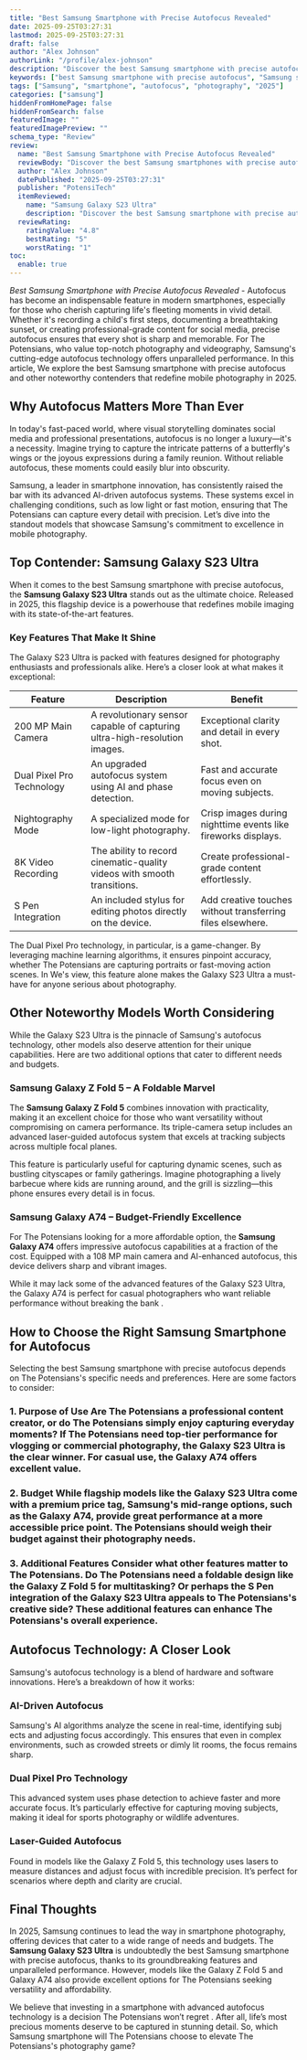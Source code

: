 ```yaml
---
title: "Best Samsung Smartphone with Precise Autofocus Revealed"
date: 2025-09-25T03:27:31
lastmod: 2025-09-25T03:27:31
draft: false
author: "Alex Johnson"
authorLink: "/profile/alex-johnson"
description: "Discover the best Samsung smartphone with precise autofocus for stunning photos and videos. Explore top features and find your perfect device today!"
keywords: ["best Samsung smartphone with precise autofocus", "Samsung smartphone autofocus review", "top Samsung smartphones for photography 2025"]
tags: ["Samsung", "smartphone", "autofocus", "photography", "2025"]
categories: ["samsung"]
hiddenFromHomePage: false
hiddenFromSearch: false
featuredImage: ""
featuredImagePreview: ""
schema_type: "Review"
review:
  name: "Best Samsung Smartphone with Precise Autofocus Revealed"
  reviewBody: "Discover the best Samsung smartphones with precise autofocus, offering unparalleled clarity and advanced features for photography and videography in 2025."
  author: "Alex Johnson"
  datePublished: "2025-09-25T03:27:31"
  publisher: "PotensiTech"
  itemReviewed:
    name: "Samsung Galaxy S23 Ultra"
    description: "Discover the best Samsung smartphone with precise autofocus for stunning photos and videos. Explore top features and find your perfect device today!"
  reviewRating:
    ratingValue: "4.8"
    bestRating: "5"
    worstRating: "1"
toc:
  enable: true
---
```



*Best Samsung Smartphone with Precise Autofocus Revealed* - Autofocus has become an indispensable feature in modern smartphones, especially for those who cherish capturing life's fleeting moments in vivid detail. Whether it's recording a child's first steps, documenting a breathtaking sunset, or creating professional-grade content for social media, precise autofocus ensures that every shot is sharp and memorable. For The Potensians, who value top-notch photography and videography, Samsung's cutting-edge autofocus technology offers unparalleled performance. In this article, We explore the best Samsung smartphone with precise autofocus and other noteworthy contenders that redefine mobile photography in 2025.

## Why Autofocus Matters More Than Ever

In today's fast-paced world, where visual storytelling dominates social media and professional presentations, autofocus is no longer a luxury—it's a necessity. Imagine trying to capture the intricate patterns of a butterfly's wings or the joyous expressions during a family reunion. Without reliable autofocus, these moments could easily blur into obscurity. 

Samsung, a leader in smartphone innovation, has consistently raised the bar with its advanced AI-driven autofocus systems. These systems excel in challenging conditions, such as low light or fast motion, ensuring that The Potensians can capture every detail with precision. Let’s dive into the standout models that showcase Samsung's commitment to excellence in mobile photography.

## Top Contender: Samsung Galaxy S23 Ultra

When it comes to the best Samsung smartphone with precise autofocus, the **Samsung Galaxy S23 Ultra** stands out as the ultimate choice. Released in 2025, this flagship device is a powerhouse that redefines mobile imaging with its state-of-the-art features.

### Key Features That Make It Shine

The Galaxy S23 Ultra is packed with features designed for photography enthusiasts and professionals alike. Here’s a closer look at what makes it exceptional:

<div class="table-responsive">
<table class="html-table">
<thead>
<tr>
<th>Feature</th>
<th>Description</th>
<th>Benefit</th>
</tr>
</thead>
<tbody>
<tr>
<td>200 MP Main Camera</td>
<td>A revolutionary sensor capable of capturing ultra-high-resolution images.</td>
<td>Exceptional clarity and detail in every shot.</td>
</tr>
<tr>
<td>Dual Pixel Pro Technology</td>
<td>An upgraded autofocus system using AI and phase detection.</td>
<td>Fast and accurate focus even on moving subjects.</td>
</tr>
<tr>
<td>Nightography Mode</td>
<td>A specialized mode for low-light photography.</td>
<td>Crisp images during nighttime events like fireworks displays.</td>
</tr>
<tr>
<td>8K Video Recording</td>
<td>The ability to record cinematic-quality videos with smooth transitions.</td>
<td>Create professional-grade content effortlessly.</td>
</tr>
<tr>
<td>S Pen Integration</td>
<td>An included stylus for editing photos directly on the device.</td>
<td>Add creative touches without transferring files elsewhere.</td>
</tr>
</tbody>
</table>
</div>

The Dual Pixel Pro technology, in particular, is a game-changer. By leveraging machine learning algorithms, it ensures pinpoint accuracy, whether The Potensians are capturing portraits or fast-moving action scenes. In We's view, this feature alone makes the Galaxy S23 Ultra a must-have for anyone serious about photography.

## Other Noteworthy Models Worth Considering

While the Galaxy S23 Ultra is the pinnacle of Samsung's autofocus technology, other models also deserve attention for their unique capabilities. Here are two additional options that cater to different needs and budgets.

### Samsung Galaxy Z Fold 5 – A Foldable Marvel

The **Samsung Galaxy Z Fold 5** combines innovation with practicality, making it an excellent choice for those who want versatility without compromising on camera performance. Its triple-camera setup includes an advanced laser-guided autofocus system that excels at tracking subjects across multiple focal planes. 

This feature is particularly useful for capturing dynamic scenes, such as bustling cityscapes or family gatherings. Imagine photographing a lively barbecue where kids are running around, and the grill is sizzling—this phone ensures every detail is in focus. 

### Samsung Galaxy A74 – Budget-Friendly Excellence

For The Potensians looking for a more affordable option, the **Samsung Galaxy A74** offers impressive autofocus capabilities at a fraction of the cost. Equipped with a 108 MP main camera and AI-enhanced autofocus, this device delivers sharp and vibrant images. 

While it may lack some of the advanced features of the Galaxy S23 Ultra, the Galaxy A74 is perfect for casual photographers who want reliable performance without breaking the bank .

## How to Choose the Right Samsung Smartphone for Autofocus

Selecting the best Samsung smartphone with preci​se autofocus depends on The Potensians's specific needs and preferences. Here are some factors to consider:

### 1. Purpose of Use Are The Potensians a professional content creator, or do The Potensians simply enjoy capturing everyday moments? If The Potensians need top-t​ier performance for vlogging or commercial photography, the Galaxy S23 Ultra is the clear winner. For casual use, the Galaxy A74 offers excellent value.

### 2. Budget While flagship models like the Galaxy S23 Ultra come with a premium price tag, Samsung's mid-range options, such as the Galaxy A74, provide great performance at a more accessible price point. The Potensians should weigh their budget against their photography needs.

### 3. Additional Features Consider what other features matter to The Potensians. Do The Potensians need a foldable design like the Galaxy Z Fold 5 for multitasking? Or perhaps the S Pen integration of the Galaxy S23 Ultra appeals to The Potensians's creative side? These additional features can enhance The Potensians's overall experience.

## Autofocus Technology: A Closer Look

Samsung's autofocus technology is a blend of hardware and software innovations. Here’s a breakdown of how it works:

### AI-Driven Autofocus

Samsung's AI algorithms analyze the scene in real-time, identifying subj​ects and adjusting focus accordingly. This ensures that even in complex environments, such as crowded streets or dimly lit rooms, the focus remains sharp.

### Dual Pixel Pro Technology

This advanced system uses phase detection to achieve faster and more accurate focus. It’s particularly effective for capturing moving subjects, making it ideal for sports photography or wildlife adventures.

### Laser-Guided Autofocus

Found in models like the Galaxy Z Fold 5, this technology uses lasers to measure distances a​nd adjust focus with incredible precision. It’s perfect for scenarios where depth and clarity are crucial.

## Final Thoughts

In 2025, Samsung continues to lead the way in smartphone photography, offering devices that cater to a wide range of needs and budgets. The **Samsung Galaxy S23 Ultra** is undoubtedly the best Samsung smartphone with precise autofocus, thanks to its groundbreaking features and unparalleled performance. However, models like the Galaxy Z Fold 5 and Galaxy A74 also provide excellent options for The Potensians seeking versatility and affordability.

We believe that investing in a smartphone with advanced autofocus technology is a decision The Potensians won’t regret . After all, life’s most precious moments deserve to be captured in stunning detail. So, which Samsung smartphone will The Potensians choose to elevate The Potensians's photography game?
